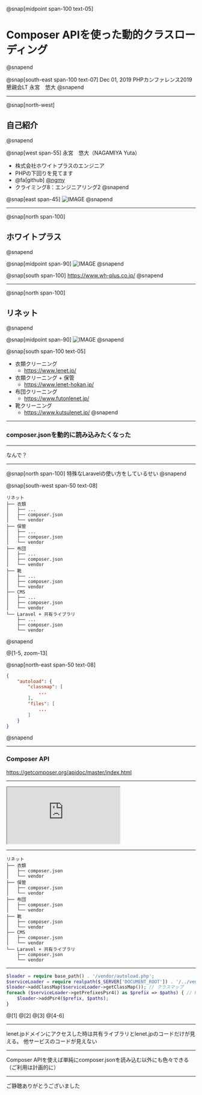 @snap[midpoint span-100 text-05]
# Composer APIを使った動的クラスローディング
@snapend

@snap[south-east span-100 text-07]
Dec 01, 2019
PHPカンファレンス2019 懇親会LT
永宮　悠大
@snapend

---

@snap[north-west]
## 自己紹介
@snapend

@snap[west span-55]
永宮　悠大（NAGAMIYA Yuta）
- 株式会社ホワイトプラスのエンジニア
- PHPの下回りを見てます
- @fa[github] [@ngmy](https://github.com/ngmy)
- クライミング8：エンジニアリング2
@snapend

@snap[east span-45]
![IMAGE](assets/img/profile.jpg)
@snapend

---

@snap[north span-100]
## ホワイトプラス
@snapend

@snap[midpoint span-90]
![IMAGE](assets/img/wplogo.png)
@snapend

@snap[south span-100]
https://www.wh-plus.co.jp/
@snapend

---

@snap[north span-100]
## リネット
@snapend

@snap[midpoint span-90]
![IMAGE](assets/img/lenet-service.png)
@snapend

@snap[south span-100 text-05]
- 衣類クリーニング
    - https://www.lenet.jp/
- 衣類クリーニング + 保管
    - https://www.lenet-hokan.jp/
- 布団クリーニング
    - https://www.futonlenet.jp/
- 靴クリーニング
    - https://www.kutsulenet.jp/</dd>
@snapend

---

### composer.jsonを動的に読み込みたくなった

---

なんで？

---

@snap[north span-100]
特殊なLaravelの使い方をしているせい
@snapend

@snap[south-west span-50 text-08]
```
リネット
├── 衣類
│   ├── ...
│   ├── composer.json
│   └── vendor
├── 保管
│   ├── ...
│   ├── composer.json
│   └── vendor
├── 布団
│   ├── ...
│   ├── composer.json
│   └── vendor
├── 靴
│   ├── ...
│   ├── composer.json
│   └── vendor
├── CMS
│   ├── ...
│   ├── composer.json
│   └── vendor
└── Laravel + 共有ライブラリ
    ├── ...
    ├── composer.json    
    └── vendor
```
@snapend

@[1-5, zoom-13]

@snap[north-east span-50 text-08]
```json
{
    "autoload": {
        "classmap": [
            ...
        ],
        "files": [
            ...
        ]
    }
}
```
@snapend

---

### Composer API

https://getcomposer.org/apidoc/master/index.html

---

<iframe class="stretch" src="https://getcomposer.org/apidoc/master/index.html"></iframe>

---

```
リネット
├── 衣類
│   ├── composer.json
│   └── vendor
├── 保管
│   ├── composer.json
│   └── vendor
├── 布団
│   ├── composer.json
│   └── vendor
├── 靴
│   ├── composer.json
│   └── vendor
├── CMS
│   ├── composer.json
│   └── vendor
└── Laravel + 共有ライブラリ
    ├── composer.json    
    └── vendor
```

---

```php
$loader = require base_path() . '/vendor/autoload.php';
$serviceLoader = require realpath($_SERVER['DOCUMENT_ROOT']) . '/../vendor/autoload.php';
$loader->addClassMap($serviceLoader->getClassMap()); // クラスマップ
foreach ($serviceLoader->getPrefixesPsr4() as $prefix => $paths) { // PSR-4
    $loader->addPsr4($prefix, $paths);
}
```

@[1]
@[2]
@[3]
@[4-6]

---

lenet.jpドメインにアクセスした時は共有ライブラリとlenet.jpのコードだけが見える。
他サービスのコードが見えない

---

Composer APIを使えば単純にcomposer.jsonを読み込む以外にも色々できる
（ご利用は計画的に）

---

ご静聴ありがとうございました
